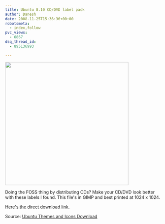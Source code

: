 ```yaml
---
title: Ubuntu 8.10 CD/DVD label pack
author: Danesh
date: 2008-11-25T15:36:36+00:00
robotsmeta:
  - index,follow
pvc_views:
  - 6867
dsq_thread_id:
  - 895136993

---
```

[<img loading="lazy" class="alignnone size-medium wp-image-1029" title="intrepix-cd" src="/wp-content/uploads/2008/11/intrepix-cd.jpg" alt="" width="400" height="400" srcset="/wp-content/uploads/2008/11/intrepix-cd.jpg 400w, /wp-content/uploads/2008/11/intrepix-cd-150x150.jpg 150w" sizes="(max-width: 400px) 100vw, 400px" />][1]

Doing the FOSS thing by distributing CDs? Make your CD/DVD look better with these labels I found. This file's in GIMP and best printed at 1024 x 1024.

[Here's the direct download link.][2]

Source: [Ubuntu Themes and Icons Download][3]

 [1]: /wp-content/uploads/2008/11/intrepix-cd.jpg
 [2]: http://ubuntu.hamdi.web.id/?file_id=42
 [3]: http://ubuntu.hamdi.web.id/clipart/intrepid-ibex-complete-cd-amp-dvd-covers-pack.html